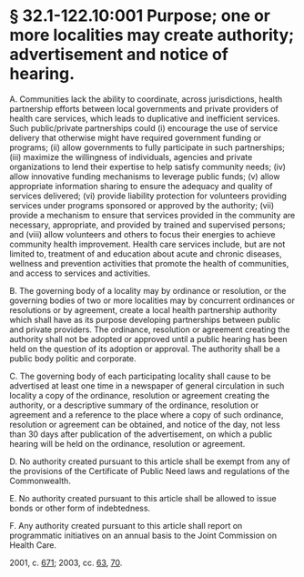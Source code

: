 # § 32.1-122.10:001 Purpose; one or more localities may create authority; advertisement and notice of hearing.

<p>A. Communities lack the ability to coordinate, across jurisdictions, health partnership efforts between local governments and private providers of health care services, which leads to duplicative and inefficient services. Such public/private partnerships could (i) encourage the use of service delivery that otherwise might have required government funding or programs; (ii) allow governments to fully participate in such partnerships; (iii) maximize the willingness of individuals, agencies and private organizations to lend their expertise to help satisfy community needs; (iv) allow innovative funding mechanisms to leverage public funds; (v) allow appropriate information sharing to ensure the adequacy and quality of services delivered; (vi) provide liability protection for volunteers providing services under programs sponsored or approved by the authority; (vii) provide a mechanism to ensure that services provided in the community are necessary, appropriate, and provided by trained and supervised persons; and (viii) allow volunteers and others to focus their energies to achieve community health improvement. Health care services include, but are not limited to, treatment of and education about acute and chronic diseases, wellness and prevention activities that promote the health of communities, and access to services and activities.</p><p>B. The governing body of a locality may by ordinance or resolution, or the governing bodies of two or more localities may by concurrent ordinances or resolutions or by agreement, create a local health partnership authority which shall have as its purpose developing partnerships between public and private providers. The ordinance, resolution or agreement creating the authority shall not be adopted or approved until a public hearing has been held on the question of its adoption or approval. The authority shall be a public body politic and corporate.</p><p>C. The governing body of each participating locality shall cause to be advertised at least one time in a newspaper of general circulation in such locality a copy of the ordinance, resolution or agreement creating the authority, or a descriptive summary of the ordinance, resolution or agreement and a reference to the place where a copy of such ordinance, resolution or agreement can be obtained, and notice of the day, not less than 30 days after publication of the advertisement, on which a public hearing will be held on the ordinance, resolution or agreement.</p><p>D. No authority created pursuant to this article shall be exempt from any of the provisions of the Certificate of Public Need laws and regulations of the Commonwealth.</p><p>E. No authority created pursuant to this article shall be allowed to issue bonds or other form of indebtedness.</p><p>F. Any authority created pursuant to this article shall report on programmatic initiatives on an annual basis to the Joint Commission on Health Care.</p><p>2001, c. <a href='http://lis.virginia.gov/cgi-bin/legp604.exe?011+ful+CHAP0671'>671</a>; 2003, cc. <a href='http://lis.virginia.gov/cgi-bin/legp604.exe?031+ful+CHAP0063'>63</a>, <a href='http://lis.virginia.gov/cgi-bin/legp604.exe?031+ful+CHAP0070'>70</a>.</p>